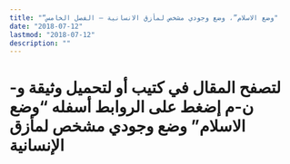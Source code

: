 ```yaml
---
title: "“وضع الاسلام”، وضع وجودي مشخص لمأزق الانسانية – الفصل الخامس"
date: "2018-07-12"
lastmod: "2018-07-12"
description: ""
---
```

# **لتصفح المقال في كتيب أو لتحميل وثيقة و-ن-م إضغط على الروابط أسفله** **“وضع الاسلام” وضع وجودي مشخص لمأزق الإنسانية**

###